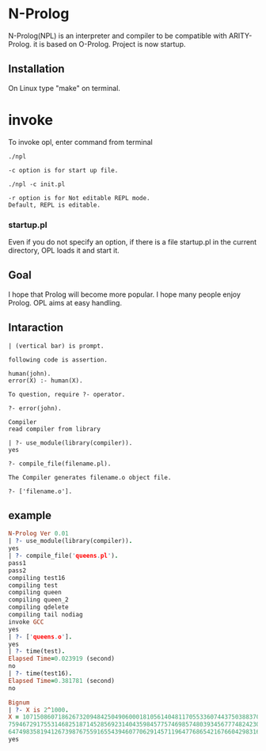 # N-Prolog
N-Prolog(NPL) is an interpreter and compiler to be compatible with ARITY-Prolog.
it is based on O-Prolog. Project is now startup.

## Installation
On Linux  type "make" on terminal.


# invoke
To invoke opl, enter command from terminal

```
./npl

-c option is for start up file.

./npl -c init.pl

-r option is for Not editable REPL mode.
Default, REPL is editable.
```

### startup.pl
Even if you do not specify an option, if there is a file startup.pl in the current directory, OPL loads it and start it.

## Goal
I hope that Prolog will become more popular. I hope many people enjoy Prolog. OPL aims at easy handling.

## Intaraction

```
| (vertical bar) is prompt.

following code is assertion.

human(john).
error(X) :- human(X).

To question, require ?- operator.

?- error(john).

Compiler
read compiler from library

| ?- use_module(library(compiler)).
yes

?- compile_file(filename.pl).

The Compiler generates filename.o object file.

?- ['filename.o'].
```

## example
```prolog
N-Prolog Ver 0.01
| ?- use_module(library(compiler)).
yes
| ?- compile_file('queens.pl').
pass1
pass2
compiling test16
compiling test
compiling queen
compiling queen_2
compiling qdelete
compiling tail nodiag
invoke GCC
yes
| ?- ['queens.o'].
yes
| ?- time(test).
Elapsed Time=0.023919 (second)
no
| ?- time(test16).
Elapsed Time=0.381781 (second)
no

Bignum
| ?- X is 2^1000.
X = 107150860718626732094842504906000181056140481170553360744375038837035105112493612249319837881569585812
7594672917553146825187145285692314043598457757469857480393456777482423098542107460506237114187795418215304
6474983581941267398767559165543946077062914571196477686542167660429831652624386837205668069376
yes

